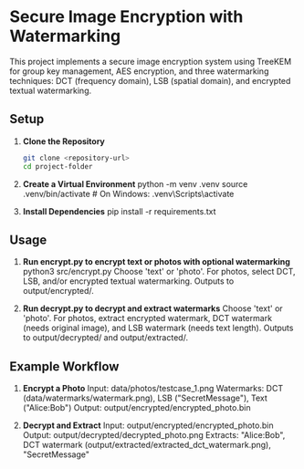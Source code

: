 # Secure Image Encryption with Watermarking

This project implements a secure image encryption system using TreeKEM for group key management, AES encryption, and three watermarking techniques: DCT (frequency domain), LSB (spatial domain), and encrypted textual watermarking.

## Setup

1. **Clone the Repository**
   ```bash
   git clone <repository-url>
   cd project-folder

2. **Create a Virtual Environment**
    python -m venv .venv
    source .venv/bin/activate  # On Windows: .venv\Scripts\activate

3. **Install Dependencies**
    pip install -r requirements.txt

## Usage

1. **Run encrypt.py to encrypt text or photos with optional watermarking**
    python3 src/encrypt.py
    Choose 'text' or 'photo'.
    For photos, select DCT, LSB, and/or encrypted textual watermarking.
    Outputs to output/encrypted/.

2. **Run decrypt.py to decrypt and extract watermarks**
    Choose 'text' or 'photo'.
    For photos, extract encrypted watermark, DCT watermark (needs original image), and LSB watermark (needs text length).
    Outputs to output/decrypted/ and output/extracted/.

## Example Workflow

1. **Encrypt a Photo**
    Input: data/photos/testcase_1.png
    Watermarks: DCT (data/watermarks/watermark.png), LSB ("SecretMessage"), Text ("Alice:Bob")
    Output: output/encrypted/encrypted_photo.bin

2. **Decrypt and Extract**
    Input: output/encrypted/encrypted_photo.bin
    Output: output/decrypted/decrypted_photo.png
    Extracts: "Alice:Bob", DCT watermark (output/extracted/extracted_dct_watermark.png), "SecretMessage"
